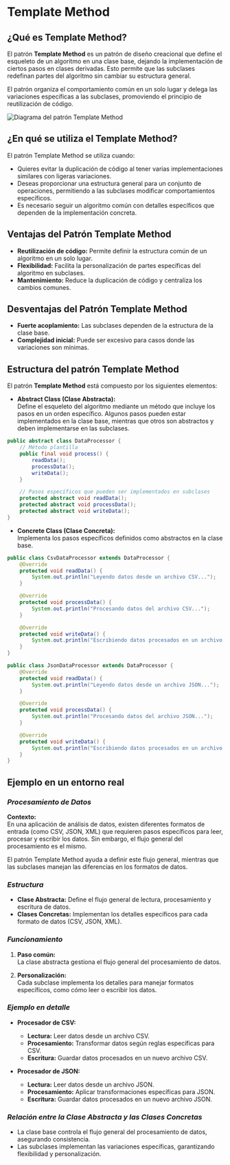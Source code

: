 # Template Method

## **¿Qué es Template Method?**

El patrón **Template Method** es un patrón de diseño creacional que define el esqueleto de un algoritmo en una clase base, dejando la implementación de ciertos pasos en clases derivadas. Esto permite que las subclases redefinan partes del algoritmo sin cambiar su estructura general.

El patrón organiza el comportamiento común en un solo lugar y delega las variaciones específicas a las subclases, promoviendo el principio de reutilización de código.

<img src="https://refactoring.guru/images/patterns/content/template-method/template-method.png?id=eee9461742f832814f19612ccf472819" alt="Diagrama del patrón Template Method" class="custom-img-5"/>

## **¿En qué se utiliza el Template Method?**

El patrón Template Method se utiliza cuando:
- Quieres evitar la duplicación de código al tener varias implementaciones similares con ligeras variaciones.
- Deseas proporcionar una estructura general para un conjunto de operaciones, permitiendo a las subclases modificar comportamientos específicos.
- Es necesario seguir un algoritmo común con detalles específicos que dependen de la implementación concreta.

## **Ventajas del Patrón Template Method**
- **Reutilización de código:** Permite definir la estructura común de un algoritmo en un solo lugar.
- **Flexibilidad:** Facilita la personalización de partes específicas del algoritmo en subclases.
- **Mantenimiento:** Reduce la duplicación de código y centraliza los cambios comunes.

## **Desventajas del Patrón Template Method**
- **Fuerte acoplamiento:** Las subclases dependen de la estructura de la clase base.
- **Complejidad inicial:** Puede ser excesivo para casos donde las variaciones son mínimas.

## **Estructura del patrón Template Method**

El patrón **Template Method** está compuesto por los siguientes elementos:

- **Abstract Class (Clase Abstracta):**  
  Define el esqueleto del algoritmo mediante un método que incluye los pasos en un orden específico. Algunos pasos pueden estar implementados en la clase base, mientras que otros son abstractos y deben implementarse en las subclases.

~~~java
public abstract class DataProcessor {
    // Método plantilla
    public final void process() {
        readData();
        processData();
        writeData();
    }

    // Pasos específicos que pueden ser implementados en subclases
    protected abstract void readData();
    protected abstract void processData();
    protected abstract void writeData();
}
~~~

- **Concrete Class (Clase Concreta):**  
  Implementa los pasos específicos definidos como abstractos en la clase base.

~~~java
public class CsvDataProcessor extends DataProcessor {
    @Override
    protected void readData() {
        System.out.println("Leyendo datos desde un archivo CSV...");
    }

    @Override
    protected void processData() {
        System.out.println("Procesando datos del archivo CSV...");
    }

    @Override
    protected void writeData() {
        System.out.println("Escribiendo datos procesados en un archivo CSV...");
    }
}

public class JsonDataProcessor extends DataProcessor {
    @Override
    protected void readData() {
        System.out.println("Leyendo datos desde un archivo JSON...");
    }

    @Override
    protected void processData() {
        System.out.println("Procesando datos del archivo JSON...");
    }

    @Override
    protected void writeData() {
        System.out.println("Escribiendo datos procesados en un archivo JSON...");
    }
}
~~~

## **Ejemplo en un entorno real**

### ***Procesamiento de Datos***

**Contexto:**  
En una aplicación de análisis de datos, existen diferentes formatos de entrada (como CSV, JSON, XML) que requieren pasos específicos para leer, procesar y escribir los datos. Sin embargo, el flujo general del procesamiento es el mismo.

El patrón Template Method ayuda a definir este flujo general, mientras que las subclases manejan las diferencias en los formatos de datos.

### ***Estructura***

- **Clase Abstracta:** Define el flujo general de lectura, procesamiento y escritura de datos.
- **Clases Concretas:** Implementan los detalles específicos para cada formato de datos (CSV, JSON, XML).

### ***Funcionamiento***

1. **Paso común:**  
   La clase abstracta gestiona el flujo general del procesamiento de datos.  

2. **Personalización:**  
   Cada subclase implementa los detalles para manejar formatos específicos, como cómo leer o escribir los datos.  

### ***Ejemplo en detalle***

- **Procesador de CSV:**  
  - **Lectura:** Leer datos desde un archivo CSV.  
  - **Procesamiento:** Transformar datos según reglas específicas para CSV.  
  - **Escritura:** Guardar datos procesados en un nuevo archivo CSV.  

- **Procesador de JSON:**  
  - **Lectura:** Leer datos desde un archivo JSON.  
  - **Procesamiento:** Aplicar transformaciones específicas para JSON.  
  - **Escritura:** Guardar datos procesados en un nuevo archivo JSON.  

### ***Relación entre la Clase Abstracta y las Clases Concretas***

- La clase base controla el flujo general del procesamiento de datos, asegurando consistencia.  
- Las subclases implementan las variaciones específicas, garantizando flexibilidad y personalización.

